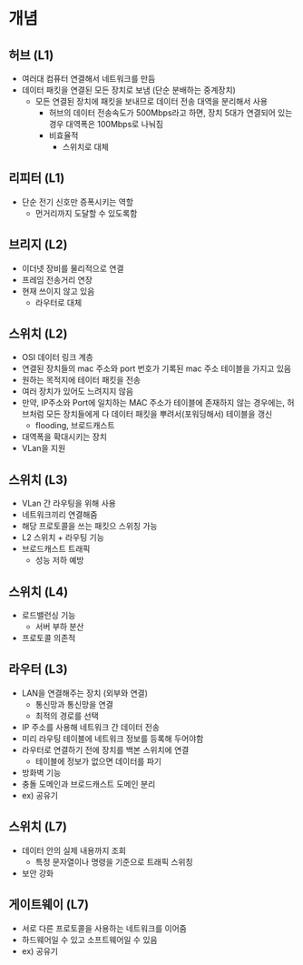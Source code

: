 # 개념

## 허브 (L1)

- 여러대 컴퓨터 연결해서 네트워크를 만듬
- 데이터 패킷을 연결된 모든 장치로 보냄 (단순 분배하는 중계장치)
    - 모든 연결된 장치에 패킷을 보내므로 데이터 전송 대역을 분리해서 사용
        - 허브의 데이터 전송속도가 500Mbps라고 하면, 장치 5대가 연결되어 있는 경우 대역폭은 100Mbps로 나눠짐
        - 비효율적
            - 스위치로 대체

## 리피터 (L1)

- 단순 전기 신호만 증폭시키는 역할
    - 먼거리까지 도달할 수 있도록함

## 브리지 (L2)

- 이더넷 장비를 물리적으로 연결
- 프레임 전송거리 연장
- 현재 쓰이지 않고 있음
    - 라우터로 대체

## 스위치 (L2)

- OSI 데이터 링크 계층
- 연결된 장치들의 mac 주소와 port 번호가 기록된 mac 주소 테이블을 가지고 있음
- 원하는 목적지에 테이터 패킷을 전송
- 여러 장치가 있어도 느려지지 않음
- 만약, IP주소와 Port에 일치하는 MAC 주소가 테이블에 존재하지 않는 경우에는, 허브처럼 모든 장치들에게 다 데이터 패킷을 뿌려서(포워딩해서) 테이블을 갱신
    - flooding, 브로드캐스트
- 대역폭을 확대시키는 장치
- VLan을 지원

## 스위치 (L3)

- VLan 간 라우팅을 위해 사용
- 네트워크끼리 연결해줌
- 해당 프로토콜을 쓰는 패킷으 스위칭 가능
- L2 스위치 + 라우팅 기능
- 브로드캐스트 트래픽
    - 성능 저하 예방

## 스위치 (L4)

- 로드밸런싱 기능
    - 서버 부하 분산
- 프로토콜 의존적

## 라우터 (L3)

- LAN을 연결해주는 장치 (외부와 연결)
    - 통신망과 통신망을 연결
    - 최적의 경로를 선택
- IP 주소를 사용해 네트워크 간 데이터 전송
- 미리 라우팅 테이블에 네트워크 정보를 등록해 두어야함
- 라우터로 연결하기 전에 장치를 백본 스위치에 연결
    - 테이블에 정보가 없으면 데이터를 파기
- 방화벽 기능
- 충돌 도메인과 브로드캐스트 도메인 분리
- ex) 공유기

## 스위치 (L7)

- 데이터 안의 실제 내용까지 조회
    - 특정 문자열이나 명령을 기준으로 트래픽 스위칭
- 보안 강화

## 게이트웨이 (L7)

- 서로 다른 프로토콜을 사용하는 네트워크를 이어줌
- 하드웨어일 수 있고 소프트웨어일 수 있음
- ex) 공유기